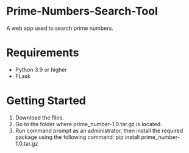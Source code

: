 # Prime-Numbers-Search-Tool
A web app used to search prime numbers.
# Requirements
- Python 3.9 or higher
- FLask
# Getting Started
1. Download the files.
2. Go to the folder where prime_number-1.0.tar.gz is located.
3. Run command prompt as an administrator, then install the required package using the following command:
   pip install prime_number-1.0.tar.gz
